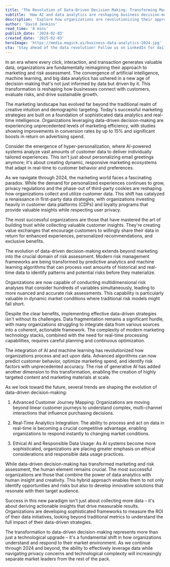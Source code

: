 ```yaml
---
title: 'The Revolution of Data-Driven Decision Making: Transforming Marketing and Risk Assessment in 2024'
subtitle: 'How AI and data analytics are reshaping business decision-making in 2024'
description: 'Explore how organizations are revolutionizing their approach to marketing and risk assessment through data-driven decision making in 2024. Learn about the latest trends in AI, machine learning, and analytics that are reshaping business strategies and driving sustainable growth.'
author: 'David Jenkins'
read_time: '8 mins'
publish_date: '2024-02-03'
created_date: '2025-02-03'
heroImage: 'https://media.magick.ai/business-data-analytics-2024.jpg'
cta: 'Stay ahead of the data revolution! Follow us on LinkedIn for daily insights on data-driven decision making, AI innovations, and digital transformation strategies that are reshaping business success.'
---
```


In an era where every click, interaction, and transaction generates valuable data, organizations are fundamentally reimagining their approach to marketing and risk assessment. The convergence of artificial intelligence, machine learning, and big data analytics has ushered in a new age of decision-making that's not just informed by data but driven by it. This transformation is reshaping how businesses connect with customers, evaluate risks, and drive sustainable growth.

The marketing landscape has evolved far beyond the traditional realm of creative intuition and demographic targeting. Today's successful marketing strategies are built on a foundation of sophisticated data analytics and real-time intelligence. Organizations leveraging data-driven decision-making are experiencing unprecedented levels of marketing efficiency, with studies showing improvements in conversion rates by up to 15% and significant boosts in return on advertising spend.

Consider the emergence of hyper-personalization, where AI-powered systems analyze vast amounts of customer data to deliver individually tailored experiences. This isn't just about personalizing email greetings anymore; it's about creating dynamic, responsive marketing ecosystems that adapt in real-time to customer behavior and preferences.

As we navigate through 2024, the marketing world faces a fascinating paradox. While the demand for personalized experiences continues to grow, privacy regulations and the phase-out of third-party cookies are reshaping how organizations collect and utilize customer data. This shift has catalyzed a renaissance in first-party data strategies, with organizations investing heavily in customer data platforms (CDPs) and loyalty programs that provide valuable insights while respecting user privacy.

The most successful organizations are those that have mastered the art of building trust while collecting valuable customer insights. They're creating value exchanges that encourage customers to willingly share their data in return for enhanced experiences, personalized recommendations, and exclusive benefits.

The evolution of data-driven decision-making extends beyond marketing into the crucial domain of risk assessment. Modern risk management frameworks are being transformed by predictive analytics and machine learning algorithms that can process vast amounts of historical and real-time data to identify patterns and potential risks before they materialize.

Organizations are now capable of conducting multidimensional risk analyses that consider hundreds of variables simultaneously, leading to more nuanced and accurate risk assessments. This capability is particularly valuable in dynamic market conditions where traditional risk models might fall short.

Despite the clear benefits, implementing effective data-driven strategies isn't without its challenges. Data fragmentation remains a significant hurdle, with many organizations struggling to integrate data from various sources into a coherent, actionable framework. The complexity of modern marketing technology stacks, combined with the need for real-time processing capabilities, requires careful planning and continuous optimization.

The integration of AI and machine learning has revolutionized how organizations process and act upon data. Advanced algorithms can now predict customer behavior, optimize marketing spend, and identify risk factors with unprecedented accuracy. The rise of generative AI has added another dimension to this transformation, enabling the creation of highly targeted content and marketing materials at scale.

As we look toward the future, several trends are shaping the evolution of data-driven decision-making:

1. Advanced Customer Journey Mapping: Organizations are moving beyond linear customer journeys to understand complex, multi-channel interactions that influence purchasing decisions.

2. Real-Time Analytics Integration: The ability to process and act on data in real-time is becoming a crucial competitive advantage, enabling organizations to respond instantly to changing market conditions.

3. Ethical AI and Responsible Data Usage: As AI systems become more sophisticated, organizations are placing greater emphasis on ethical considerations and responsible data usage practices.

While data-driven decision-making has transformed marketing and risk assessment, the human element remains crucial. The most successful organizations are those that combine the power of data analytics with human insight and creativity. This hybrid approach enables them to not only identify opportunities and risks but also to develop innovative solutions that resonate with their target audience.

Success in this new paradigm isn't just about collecting more data – it's about deriving actionable insights that drive measurable results. Organizations are developing sophisticated frameworks to measure the ROI of their data initiatives, looking beyond traditional metrics to understand the full impact of their data-driven strategies.

The transformation to data-driven decision-making represents more than just a technological upgrade – it's a fundamental shift in how organizations understand and respond to their market environment. As we continue through 2024 and beyond, the ability to effectively leverage data while navigating privacy concerns and technological complexity will increasingly separate market leaders from the rest of the pack.